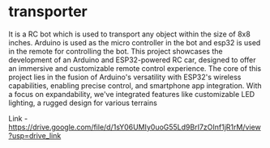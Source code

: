 # transporter
It is a RC bot which is used to transport any object within the size of 8x8 inches. Arduino is used as the micro controller in the bot and esp32 is used in the remote for controlling the bot. This project showcases the development of an Arduino and ESP32-powered RC car, designed to offer an immersive and customizable remote control experience. The core of this project lies in the fusion of Arduino's versatility with ESP32's wireless capabilities, enabling precise control, and smartphone app integration. With a focus on expandability, we've integrated features like customizable LED lighting, a rugged design for various terrains

Link - https://drive.google.com/file/d/1sY06UMIy0uoG55Ld9BrI7zOInf1jR1rM/view?usp=drive_link
